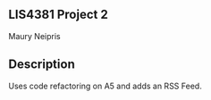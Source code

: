 ## LIS4381 Project 2
 Maury Neipris


## Description 
Uses code refactoring on A5 and adds an RSS Feed.
